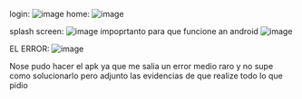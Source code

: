 login: 
![image](https://github.com/SandovalBrandon1027/prueba_moviles_practico-/assets/117743657/9cd4af0f-d995-4e56-995e-32726d0e26c5)
home:
![image](https://github.com/SandovalBrandon1027/prueba_moviles_practico-/assets/117743657/65110997-e702-4e96-8158-ad96a76040ac)


splash screen:
![image](https://github.com/SandovalBrandon1027/prueba_moviles_practico-/assets/117743657/24358fa7-c494-4ae8-8120-e82595657546)
impoprtanto para que funcione an android
![image](https://github.com/SandovalBrandon1027/prueba_moviles_practico-/assets/117743657/6c07a4e4-6428-43db-92ae-aa6256a0af52)


EL ERROR: 
![image](https://github.com/SandovalBrandon1027/prueba_moviles_practico-/assets/117743657/afb01b5a-1a76-4533-ba7f-b04e0cd7b90c)


Nose pudo hacer el apk ya que me salia un error medio raro y no supe como solucionarlo pero adjunto las evidencias de que realize todo lo que pidio
